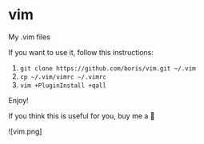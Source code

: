 vim
===

My .vim files 

If you want to use it, follow this instructions:

1. `git clone https://github.com/boris/vim.git ~/.vim`
2. `cp ~/.vim/vimrc ~/.vimrc`
3. `vim +PluginInstall +qall`

Enjoy!

If you think this is useful for you, buy me a :beer:

![vim.png]
